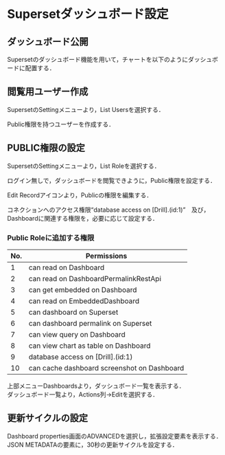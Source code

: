 # Supersetダッシュボード設定
## ダッシュボード公開
Supersetのダッシュボード機能を用いて，チャートを以下のようにダッシュボードに配置する．  

## 閲覧用ユーザー作成
SupersetのSettingメニューより，List Usersを選択する．  

Public権限を持つユーザーを作成する．  

## PUBLIC権限の設定
SupersetのSettingメニューより，List Roleを選択する．  

ログイン無しで，ダッシュボードを閲覧できように，Public権限を設定する．  

Edit Recordアイコンより，Publicの権限を編集する．  

コネクションへのアクセス権限“database access on [Drill].(id:1)”　及び，Dashboardに関連する権限を，必要に応じて設定する．

### Public Roleに追加する権限
|No.|Permissions|
|----|-----|
|1|can read on Dashboard|
|2|can read on DashboardPermalinkRestApi|
|3|can get embedded on Dashboard|
|4|can read on EmbeddedDashboard|
|5|can dashboard on Superset|
|6|can dashboard permalink on Superset|
|7|can view query on Dashboard|
|8|can view chart as table on Dashboard|
|9|database access on [Drill].(id:1)|
|10|can cache dashboard screenshot on Dashboard|

上部メニューDashboardsより，ダッシュボード一覧を表示する．  
ダッシュボード一覧より，Actions列→Editを選択する．  

## 更新サイクルの設定

Dashboard properties画面のADVANCEDを選択し，拡張設定要素を表示する．  
JSON METADATAの要素に，30秒の更新サイクルを設定する．  

